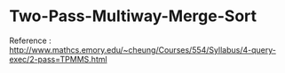 # Two-Pass-Multiway-Merge-Sort


Reference : http://www.mathcs.emory.edu/~cheung/Courses/554/Syllabus/4-query-exec/2-pass=TPMMS.html
